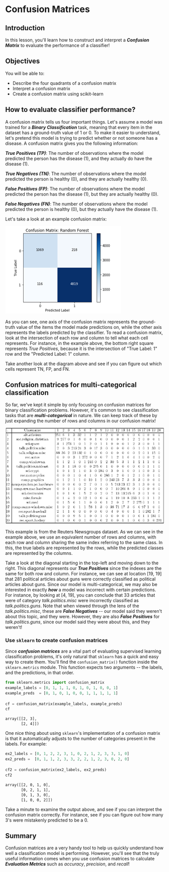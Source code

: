 # Confusion Matrices

## Introduction

In this lesson, you'll learn how to construct and interpret a **_Confusion Matrix_** to evaluate the performance of a classifier!

## Objectives

You will be able to:

- Describe the four quadrants of a confusion matrix 
- Interpret a confusion matrix  
- Create a confusion matrix using scikit-learn 

## How to evaluate classifier performance?

A confusion matrix tells us four important things. Let's assume a model was trained for a **_Binary Classification_** task, meaning that every item in the dataset has a ground-truth value of 1 or 0. To make it easier to understand, let's pretend this model is trying to predict whether or not someone has a disease. A confusion matrix gives you the following information: 

**_True Positives (TP)_**: The number of observations where the model predicted the person has the disease (1), and they actually do have the disease (1).

**_True Negatives (TN)_**: The number of observations where the model predicted the person is healthy (0), and they are actually healthy (0).

**_False Positives (FP)_**: The number of observations where the model predicted the person has the disease (1), but they are actually healthy (0). 

**_False Negatives (FN)_**: The number of observations where the model predicted the person is healthy (0), but they actually have the disease (1).

Let's take a look at an example confusion matrix:

<img src='./images/rf-conf-matrix.png'>

As you can see, one axis of the confusion matrix represents the ground-truth value of the items the model made predictions on, while the other axis represents the labels predicted by the classifier. To read a confusion matrix, look at the intersection of each row and column to tell what each cell represents. For instance, in the example above, the bottom right square represents _True Positives_, because it is the intersection of "True Label: 1" row and the "Predicted Label: 1" column. 

Take another look at the diagram above and see if you can figure out which cells represent TN, FP, and FN. 

## Confusion matrices for multi-categorical classification

So far, we've kept it simple by only focusing on confusion matrices for binary classification problems. However, it's common to see classification tasks that are **_multi-categorical_** in nature. We can keep track of these by just expanding the number of rows and columns in our confusion matrix!

<img src='./images/cm2.png'>

This example is from the Reuters Newsgroups dataset. As we can see in the example above, we use an equivalent number of rows and columns, with each row and column sharing the same index referring to the same class. In this, the true labels are represented by the rows, while the predicted classes are represented by the columns. 

Take a look at the diagonal starting in the top-left and moving down to the right. This diagonal represents our **_True Positives_** since the indexes are the same for both row and column. For instance, we can see at location \[19, 19\] that 281 political articles about guns were correctly classified as political articles about guns. Since our model is multi-categorical, we may also be interested in exactly **_how_** a model was incorrect with certain predictions. For instance, by looking at \[4, 19\], you can conclude that 33 articles that were of category _talk.politics.misc_ were incorrectly classified as _talk.politics.guns_.  Note that when viewed through the lens of the *talk.politics.misc*, these are **_False Negatives_** -- our model said they weren't about this topic, and they were. However, they are also **_False Positives_** for *talk.politics.guns*, since our model said they were about this, and they weren't!


### Use `sklearn` to create confusion matrices

Since **_confusion matrices_** are a vital part of evaluating supervised learning classification problems, it's only natural that `sklearn` has a quick and easy way to create them. You'll find the `confusion_matrix()` function inside the `sklearn.metrics` module. This function expects two arguments -- the labels, and the predictions, in that order. 


```python
from sklearn.metrics import confusion_matrix
example_labels = [0, 1, 1, 1, 0, 1, 0, 1, 0, 0, 1]
example_preds  = [0, 1, 0, 1, 0, 0, 1, 1, 1, 1, 1]

cf = confusion_matrix(example_labels, example_preds)
cf
```




    array([[2, 3],
           [2, 4]])



One nice thing about using `sklearn`'s implementation of a confusion matrix is that it automatically adjusts to the number of categories present in the labels. For example: 


```python
ex2_labels = [0, 1, 2, 2, 3, 1, 0, 2, 1, 2, 3, 3, 1, 0]
ex2_preds =  [0, 1, 1, 2, 3, 3, 2, 2, 1, 2, 3, 0, 2, 0]

cf2 = confusion_matrix(ex2_labels, ex2_preds)
cf2
```




    array([[2, 0, 1, 0],
           [0, 2, 1, 1],
           [0, 1, 3, 0],
           [1, 0, 0, 2]])



Take a minute to examine the output above, and see if you can interpret the confusion matrix correctly. For instance, see if you can figure out how many 3's were mistakenly predicted to be a 0. 

## Summary

Confusion matrices are a very handy tool to help us quickly understand how well a classification model is performing. However, you'll see that the truly useful information comes when you use confusion matrices to calculate **_Evaluation Metrics_** such as *accuracy*, *precision*, and *recall*! 
